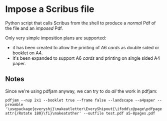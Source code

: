 # Impose a Scribus file

Python script that calls Scribus from the shell to produce a _normal_ Pdf of the file and an _imposed_ Pdf.

Only very simple imposition plans are supported:

- it has been created to allow the printing of A6 _cards_ as double sided or booklet on A4.
- it's been expanded to support A6 _cards_ and printing on single sided A4 paper.

## Notes

Since we're using pdfjam anyway, we can try to do _all_ the work in pdfjam:

`pdfjam --nup 2x1 --booklet true --frame false --landscape --a4paper --preamble '\usepackage{everyshi}\makeatletter\EveryShipout{\ifodd\c@page\pdfpageattr{/Rotate 180}\fi}\makeatother' --outfile test.pdf a5-8pages.pdf`
